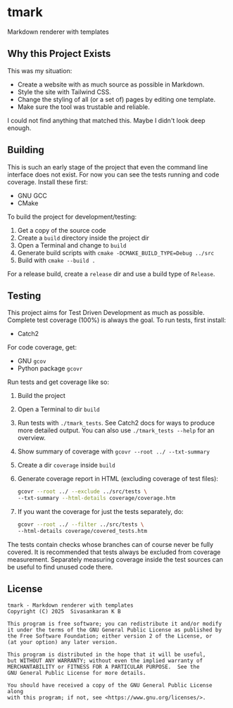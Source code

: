 # tmark
Markdown renderer with templates


## Why this Project Exists

This was my situation:
- Create a website with as much source as possible in Markdown.
- Style the site with Tailwind CSS.
- Change the styling of all (or a set of) pages by editing one template.
- Make sure the tool was trustable and reliable.

I could not find anything that matched this. Maybe I didn't look deep enough.


## Building

This is such an early stage of the project that even the command line interface
does not exist. For now you can see the tests running and code coverage. Install
these first:
- GNU GCC
- CMake

To build the project for development/testing:
1. Get a copy of the source code
2. Create a `build` directory inside the project dir
3. Open a Terminal and change to `build`
4. Generate build scripts with `cmake -DCMAKE_BUILD_TYPE=Debug ../src`
5. Build with `cmake --build .`

For a release build, create a `release` dir and use a build type of `Release`.


## Testing

This project aims for Test Driven Development as much as possible. Complete test
coverage (100%) is always the goal. To run tests, first install:
- Catch2

For code coverage, get:
- GNU `gcov`
- Python package `gcovr`

Run tests and get coverage like so:
1. Build the project

2. Open a Terminal to dir `build`

3. Run tests with `./tmark_tests`. See Catch2 docs for ways to produce more
   detailed output. You can also use `./tmark_tests --help` for an overview.

4. Show summary of coverage with `gcovr --root ../ --txt-summary`

5. Create a dir `coverage` inside `build`

6. Generate coverage report in HTML (excluding coverage of test files):

   ```bash
   gcovr --root ../ --exclude ../src/tests \
   --txt-summary --html-details coverage/coverage.htm
   ```

7. If you want the coverage for just the tests separately, do:

   ```bash
   gcovr --root ../ --filter ../src/tests \
   --html-details coverage/covered_tests.htm
   ```

The tests contain checks whose branches can of course never be fully covered.
It is recommended that tests always be excluded from coverage measurement.
Separately measuring coverage inside the test sources can be useful to find
unused code there.


## License

```
tmark - Markdown renderer with templates
Copyright (C) 2025  Sivasankaran K B

This program is free software; you can redistribute it and/or modify
it under the terms of the GNU General Public License as published by
the Free Software Foundation; either version 2 of the License, or
(at your option) any later version.

This program is distributed in the hope that it will be useful,
but WITHOUT ANY WARRANTY; without even the implied warranty of
MERCHANTABILITY or FITNESS FOR A PARTICULAR PURPOSE.  See the
GNU General Public License for more details.

You should have received a copy of the GNU General Public License along
with this program; if not, see <https://www.gnu.org/licenses/>.
```